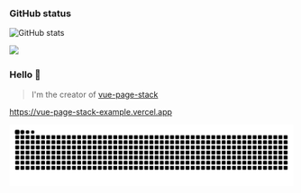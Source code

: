 ### GitHub status

![GitHub stats](https://github-readme-stats.vercel.app/api?username=hezhongfeng&show_icons=true&hide_title=true&theme=default&hide=issues&line_height=24)

![](https://github-readme-stats.vercel.app/api/top-langs/?username=hezhongfeng&layout=compact&show_icons=true&include_all_commits=true&card_width=320)

<!-- ======================================= -->

### Hello 👏

> I'm the creator of [vue-page-stack](https://github.com/hezhongfeng/vue-page-stack)

<https://vue-page-stack-example.vercel.app>

![](https://raw.githubusercontent.com/hezhongfeng/hezhongfeng/output/github-snake.svg)
